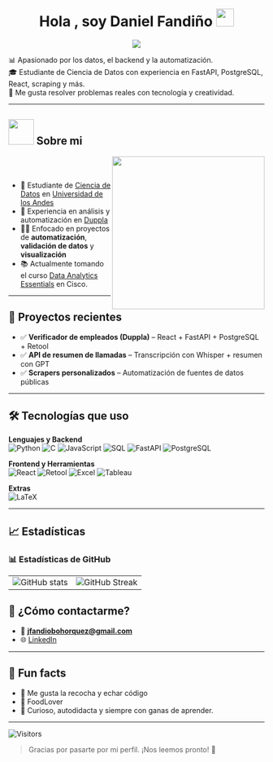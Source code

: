 <h1 align="center">Hola , soy Daniel Fandiño <img src="https://media.giphy.com/media/hvRJCLFzcasrR4ia7z/giphy.gif" width="35"></h1>
<p align="center">
  <a href="https://github.com/DenverCoder1/readme-typing-svg"><img src="https://readme-typing-svg.herokuapp.com?font=Time+New+Roman&color=%23C8BE25&size=25&center=true&vCenter=true&width=600&height=100&lines=Estudiante+de+Ciencia+de+datos;Universidad+de+los+Andes"></a>
</p>

📊 Apasionado por los datos, el backend y la automatización.  
🎓 Estudiante de Ciencia de Datos con experiencia en FastAPI, PostgreSQL, React, scraping y más.  
🧠 Me gusta resolver problemas reales con tecnología y creatividad.


---

## <picture><img src = "https://github.com/7oSkaaa/7oSkaaa/blob/main/Images/about_me.gif?raw=true" width = 50px></picture> Sobre mi

<picture> <img align="right" src="https://media.giphy.com/media/SWoSkN6DxTszqIKEqv/giphy.gif" width = 300px></picture>

<br><br>

- 📍 Estudiante de [Ciencia de Datos](https://ingenieria.uniandes.edu.co/es/pregrado-ciencia-de-datos) en [Universidad de los Andes](https://www.uniandes.edu.co/)
- 💼 Experiencia en análisis y automatización en [Duppla](https://duppla.co/)
- 👨‍💻 Enfocado en proyectos de **automatización**, **validación de datos** y **visualización**
- 📚 Actualmente tomando el curso [Data Analytics Essentials](https://www.netacad.com/courses/data-analytics-essentials?courseLang=en-US&instance_id=e340face-c98f-4d53-91fd-3bf26fbfbed9) en Cisco.

---

## 🚀 Proyectos recientes

- ✅ **Verificador de empleados (Duppla)** – React + FastAPI + PostgreSQL + Retool
- ✅ **API de resumen de llamadas** – Transcripción con Whisper + resumen con GPT
- ✅ **Scrapers personalizados** – Automatización de fuentes de datos públicas

---

## 🛠️ Tecnologías que uso

**Lenguajes y Backend**  
![Python](https://img.shields.io/badge/Python-3670A0?style=for-the-badge&logo=python&logoColor=white)
![C](https://img.shields.io/badge/C-00599C?style=for-the-badge&logo=c&logoColor=white)
![JavaScript](https://img.shields.io/badge/JavaScript-F7DF1E?style=for-the-badge&logo=javascript&logoColor=black)
![SQL](https://img.shields.io/badge/SQL-4479A1?style=for-the-badge&logo=mysql&logoColor=white)
![FastAPI](https://img.shields.io/badge/FastAPI-009688?style=for-the-badge&logo=fastapi&logoColor=white)
![PostgreSQL](https://img.shields.io/badge/PostgreSQL-336791?style=for-the-badge&logo=postgresql&logoColor=white)

**Frontend y Herramientas**  
![React](https://img.shields.io/badge/React-20232A?style=for-the-badge&logo=react&logoColor=61DAFB)
![Retool](https://img.shields.io/badge/Retool-000000?style=for-the-badge&logo=Retool&logoColor=white)
![Excel](https://img.shields.io/badge/Excel-217346?style=for-the-badge&logo=microsoft-excel&logoColor=white)
![Tableau](https://img.shields.io/badge/Tableau-E97627?style=for-the-badge&logo=tableau&logoColor=white)

**Extras**  
![LaTeX](https://img.shields.io/badge/LaTeX-008080?style=for-the-badge&logo=latex&logoColor=white)

---

## 📈 Estadísticas


### 📊 Estadísticas de GitHub

<table>
  <tr>
    <td>
      <img src="https://github-readme-stats-lovat-eight-35.vercel.app/api?username=Danielnoesta&show_icons=true&count_private=true&include_all_commits=true&theme=graywhite" alt="GitHub stats" />
    </td>
    <td>
      <img src="https://streak-stats.demolab.com?user=Danielnoesta&theme=graywhite&hide_border=false" alt="GitHub Streak" />
    </td>
  </tr>
</table>



## 📮 ¿Cómo contactarme?

- 📧 **jfandiobohorquez@gmail.com**
- 🌐 [LinkedIn ](https://www.linkedin.com/in/daniel-boh%C3%B3rquez-07547116a/)

---

## 💬 Fun facts

- 🎉 Me gusta la recocha y echar código
- 🧃 FoodLover
- 🧩 Curioso, autodidacta y siempre con ganas de aprender.

---

![Visitors](https://komarev.com/ghpvc/?username=Danielnoesta&label=Profile%20views&color=blue&style=flat)

> Gracias por pasarte por mi perfil. ¡Nos leemos pronto! 🚀
